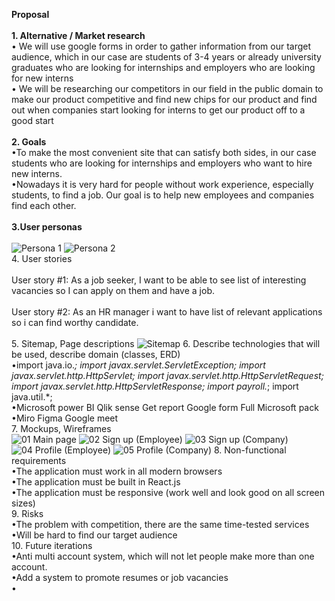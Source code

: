 <b>Proposal</b> <br /> <br />
<b>1. Alternative / Market research</b> <br />
  •	We will use google forms in order to gather information from our target audience, which in our case are students of 3-4 years or already university graduates who are looking         for internships and employers who are looking for new interns <br /> 
  •	We will be researching our competitors in our field in the public domain to make our product competitive and find new chips for our product and find out when companies start       looking for interns to get our product off to a good start <br /> <br />
<b>2. Goals</b> <br />
   •To make the most convenient site that can satisfy both sides, in our case students who are looking for internships and employers who want to hire new interns. <br />
   •Nowadays it is very hard for people without work experience, especially students, to find a job. Our goal is to help new employees and companies find each other. <br /> <br />
<b>3.User personas</b> <br />  
    ![Persona 1](https://user-images.githubusercontent.com/49634484/153609692-82c1cc3c-f7a9-4f5a-b57f-59d3836fcf93.png)
    ![Persona 2](https://user-images.githubusercontent.com/49634484/153608314-7049963a-4d6c-46a8-b80d-4636a1349bc9.png) <br />
4. User stories <br />  
    User story #1: As a job seeker, I want to be able to see list of interesting vacancies so I can apply on them and have a job. <br />  
    User story #2: As an HR manager i want to have list of relevant applications so i can find worthy candidate. <br />  
5. Sitemap, Page descriptions
    ![Sitemap](https://user-images.githubusercontent.com/49634484/153659987-7214ad60-3ed7-40a6-a1c0-81b2d3ef4aea.png)
6. Describe technologies that will be used, describe domain (classes, ERD) <br />
    •import java.io.*; 
     import javax.servlet.ServletException; 
     import javax.servlet.http.HttpServlet; 
     import javax.servlet.http.HttpServletRequest; 
     import javax.servlet.http.HttpServletResponse; 
     import payroll.*; 
     import java.util.*; <br />
    •Microsoft power BI
     Qlik sense
     Get report
     Google form
     Full Microsoft pack <br />
    •Miro
     Figma
     Google meet <br />
7. Mockups, Wireframes <br />
![01  Main page](https://user-images.githubusercontent.com/49634484/153752773-c0e850c7-5347-42be-8632-160e842e910f.png)
![02  Sign up (Employee)](https://user-images.githubusercontent.com/49634484/153752802-0a531499-4fb9-4dd0-a5fa-753b429d7ca8.png)
![03  Sign up (Company)](https://user-images.githubusercontent.com/49634484/153752803-9d888622-92f3-4ca9-827b-d764bec6875f.png)
![04  Profile (Employee)](https://user-images.githubusercontent.com/49634484/153752808-6bce63cd-d71a-4d45-9149-cead29526d63.png)
![05  Profile (Company)](https://user-images.githubusercontent.com/49634484/153752811-a973bf84-643e-4848-a09c-a5d08cf6dc31.png)
8. Non-functional requirements <br />
    •The application must work in all modern browsers <br />
    •The application must be built in React.js <br /> 
    •The application must be responsive (work well and look good on all screen sizes) <br />
9. Risks <br />
    •The problem with competition, there are the same time-tested services <br />
    •Will be hard to find our target audience <br />
10. Future iterations <br />
    •Anti multi account system, which will not let people make more than one account. <br />
    •Add a system to promote resumes or job vacancies <br />
    •
